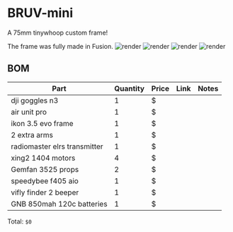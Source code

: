 # BRUV-mini

A 75mm tinywhoop custom frame!

The frame was fully made in Fusion.
![render](https://hc-cdn.hel1.your-objectstorage.com/s/v3/4f4e4da85feec8a0dba3f21e50d8a119f62831bd_mini_drone_frame_2025-jun-12_03-24-35pm-000_customizedview15170929896.png)
![render](https://hc-cdn.hel1.your-objectstorage.com/s/v3/dd0f6015f9e2e8982eb5450ec031ed1e8dcf34ab_mini_drone_frame_2025-jun-12_03-32-30pm-000_customizedview33476468584.png)
![render](https://hc-cdn.hel1.your-objectstorage.com/s/v3/c7a732422ddc65ffb56d95d5c2db8654ff6ba528_mini_drone_frame_2025-jun-12_03-33-45pm-000_customizedview23452069027.png)
![render](https://hc-cdn.hel1.your-objectstorage.com/s/v3/45ded27c9e98514d4d0557f3b4dc4cd2a47f5451_mini_drone_frame_2025-jun-12_03-35-29pm-000_customizedview38184516535.png)

## BOM

| Part                         | Quantity | Price  | Link                                                                                                          | Notes                                                           |
| ---------------------------- | -------- | ------ | ------------------------------------------------------------------------------------------------------------- | --------------------------------------------------------------- |
| dji goggles n3               | 1        | $ |                                                                                                             |
| air unit pro                 | 1        | $ |                                                                                                             |
| ikon 3.5 evo frame           | 1        | $ |                                                                                                               |
| 2 extra arms                 | 1        | $ |                                                                                                               |
| radiomaster elrs transmitter | 1        | $ |                                                                                                               |
| xing2 1404 motors            | 4        | $ |                                                                                                               |
| Gemfan 3525 props            | 2        | $ |                                                                                                              |
| speedybee f405 aio           | 1        | $ |                                                                                                               |
| vifly finder 2 beeper        | 1        | $ |                                                                                                               |
| GNB 850mah 120c batteries    | 1        | $ |                                                                                                               |


Total: `$0`  
